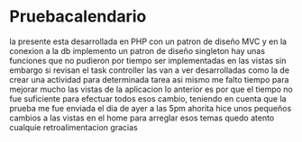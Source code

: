 # Pruebacalendario
la presente esta desarrollada en PHP con un patron de diseño MVC y en la conexion a la db implemento un patron de diseño singleton hay unas funciones que no pudieron por tiempo ser implementadas en las vistas sin embargo si revisan el task controller las van a ver desarrolladas como la de crear una actividad para determinada tarea asi mismo me falto tiempo para mejorar mucho las vistas de la aplicacion lo anterior es por que el tiempo no fue suficiente para efectuar todos esos cambio, teniendo en cuenta que la prueba me fue enviada el dia de ayer a las 5pm ahorita hice unos pequeños cambios a las vistas en el home para arreglar esos temas quedo atento cualquie retroalimentacion gracias 
